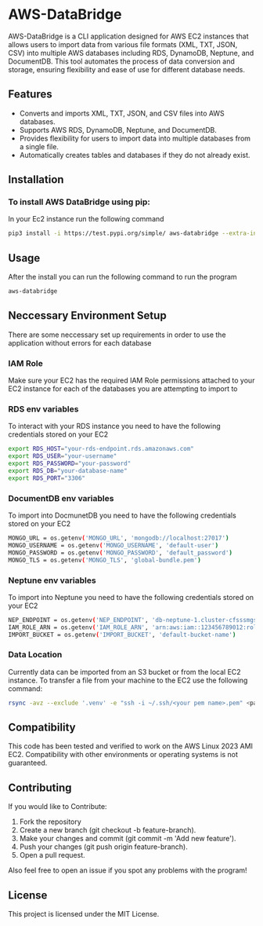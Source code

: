 # AWS-DataBridge

AWS-DataBridge is a CLI application designed for AWS EC2 instances that allows users to import data from various file formats (XML, TXT, JSON, CSV) into multiple AWS databases including RDS, DynamoDB, Neptune, and DocumentDB. This tool automates the process of data conversion and storage, ensuring flexibility and ease of use for different database needs.

## Features

- Converts and imports XML, TXT, JSON, and CSV files into AWS databases.
- Supports AWS RDS, DynamoDB, Neptune, and DocumentDB.
- Provides flexibility for users to import data into multiple databases from a single file.
- Automatically creates tables and databases if they do not already exist.

## Installation

### To install AWS DataBridge using pip:

In your Ec2 instance run the following command

```bash
pip3 install -i https://test.pypi.org/simple/ aws-databridge --extra-index-url https://pypi.org/simple
```

## Usage

After the install you can run the following command to run the program

```bash
aws-databridge
```

## Neccessary Environment Setup

There are some neccessary set up requirements in order to use the application without errors for each database

### IAM Role

Make sure your EC2 has the required IAM Role permissions attached to your EC2 instance for each of the databases you are attempting to import to

### RDS env variables

To interact with your RDS instance you need to have the following credentials stored on your EC2

```bash
export RDS_HOST="your-rds-endpoint.rds.amazonaws.com"
export RDS_USER="your-username"
export RDS_PASSWORD="your-password"
export RDS_DB="your-database-name"
export RDS_PORT="3306"
```
### DocumentDB env variables 

To import into DocmunetDB you need to have the following credentials stored on your EC2 
```bash
MONGO_URL = os.getenv('MONGO_URL', 'mongodb://localhost:27017')
MONGO_USERNAME = os.getenv('MONGO_USERNAME', 'default-user')
MONGO_PASSWORD = os.getenv('MONGO_PASSWORD', 'default_password')
MONGO_TLS = os.getenv('MONGO_TLS', 'global-bundle.pem')
```
### Neptune env variables 

To import into Neptune you need to have the following credentials stored on your EC2 
```bash
NEP_ENDPOINT = os.getenv('NEP_ENDPOINT', 'db-neptune-1.cluster-cfsssmgsia9l.us-east-1.neptune.amazonaws.com')
IAM_ROLE_ARN = os.getenv('IAM_ROLE_ARN', 'arn:aws:iam::123456789012:role/NeptuneAccessDev')
IMPORT_BUCKET = os.getenv('IMPORT_BUCKET', 'default-bucket-name')

```

### Data Location

Currently data can be imported from an S3 bucket or from the local EC2 instance. To transfer a file from your machine to the EC2 use the following command:

```bash
rsync -avz --exclude '.venv' -e "ssh -i ~/.ssh/<your pem name>.pem" <path to your code> ec2-user@<ec2 ip>:/home/ec2-user/
```

## Compatibility

This code has been tested and verified to work on the AWS Linux 2023 AMI EC2. Compatibility with other environments or operating systems is not guaranteed.

## Contributing

If you would like to Contribute:

1. Fork the repository
2. Create a new branch (git checkout -b feature-branch).
3. Make your changes and commit (git commit -m 'Add new feature').
4. Push your changes (git push origin feature-branch).
5. Open a pull request.

Also feel free to open an issue if you spot any problems with the program!

## License

This project is licensed under the MIT License.
